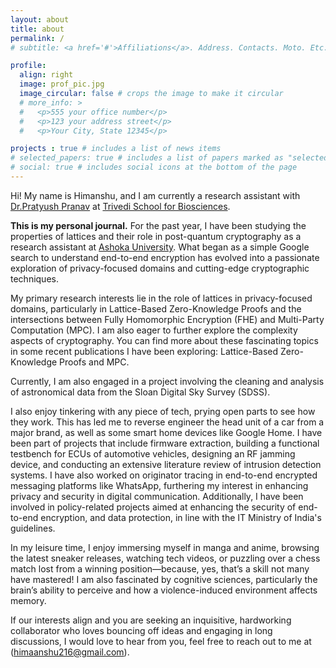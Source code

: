 ```yaml
---
layout: about
title: about
permalink: /
# subtitle: <a href='#'>Affiliations</a>. Address. Contacts. Moto. Etc.

profile:
  align: right
  image: prof_pic.jpg
  image_circular: false # crops the image to make it circular
  # more_info: >
  #   <p>555 your office number</p> 
  #   <p>123 your address street</p>
  #   <p>Your City, State 12345</p>

projects : true # includes a list of news items
# selected_papers: true # includes a list of papers marked as "selected={true}"
# social: true # includes social icons at the bottom of the page
---
```


Hi! My name is Himanshu, and I am currently a research assistant with [Dr.Pratyush Pranav](https://www.pratyushpranav.org/) at [Trivedi School for Biosciences](https://www.ashoka.edu.in/trivedi-school-of-biosciences/).

**This is my personal journal.** For the past year, I have been studying the properties of lattices and their role in post-quantum cryptography as a research assistant at [Ashoka University](https://www.ashoka.edu.in). What began as a simple Google search to understand end-to-end encryption has evolved into a passionate exploration of privacy-focused domains and cutting-edge cryptographic techniques.

My primary research interests lie in the role of lattices in privacy-focused domains, particularly in Lattice-Based Zero-Knowledge Proofs and the intersections between Fully Homomorphic Encryption (FHE) and Multi-Party Computation (MPC). I am also eager to further explore the complexity aspects of cryptography. You can find more about these fascinating topics in some recent publications I have been exploring: Lattice-Based Zero-Knowledge Proofs and MPC.

Currently, I am also engaged in a project involving the cleaning and analysis of astronomical data from the Sloan Digital Sky Survey (SDSS).

I also enjoy tinkering with any piece of tech, prying open parts to see how they work. This has led me to reverse engineer the head unit of a car from a major brand, as well as some smart home devices like Google Home. I have been part of projects that include firmware extraction, building a functional testbench for ECUs of automotive vehicles, designing an RF jamming device, and conducting an extensive literature review of intrusion detection systems.  I have also worked on originator tracing in end-to-end encrypted messaging platforms like WhatsApp, furthering my interest in enhancing privacy and security in digital communication. Additionally, I have been involved in policy-related projects aimed at enhancing the security of end-to-end encryption, and data protection, in line with the IT Ministry of India's guidelines. 

In my leisure time, I enjoy immersing myself in manga and anime, browsing the latest sneaker releases, watching tech videos, or puzzling over a chess match lost from a winning position—because, yes, that’s a skill not many have mastered! I am also fascinated by cognitive sciences, particularly the brain’s ability to perceive and how a violence-induced environment affects memory.


If our interests align and you are seeking an inquisitive, hardworking collaborator who loves bouncing off ideas and engaging in long discussions, I would love to hear from you, feel free to reach out to me at (himaanshu216@gmail.com).
